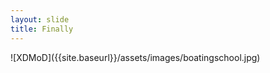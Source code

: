 ```yaml
---
layout: slide
title: Finally
---
```

<section data-markdown class="center">
![XDMoD]({{site.baseurl}}/assets/images/boatingschool.jpg)
</section>

